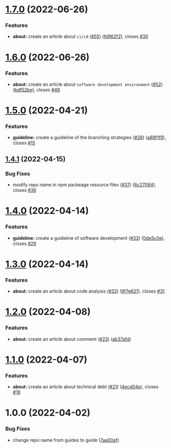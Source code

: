 # [1.7.0](https://github.com/sentenz/guide/compare/v1.6.0...v1.7.0) (2022-06-26)


### Features

* **about:** create an article about `ci/cd` ([#55](https://github.com/sentenz/guide/issues/55)) ([fd962f2](https://github.com/sentenz/guide/commit/fd962f2249d67efcc28e71fb5d06a73be9ebc097)), closes [#30](https://github.com/sentenz/guide/issues/30)

# [1.6.0](https://github.com/sentenz/guide/compare/v1.5.0...v1.6.0) (2022-06-26)


### Features

* **about:** create an article about `software development environment` ([#52](https://github.com/sentenz/guide/issues/52)) ([bdf52be](https://github.com/sentenz/guide/commit/bdf52be9efefdf972f2867187fb9521abdce3794)), closes [#48](https://github.com/sentenz/guide/issues/48)

# [1.5.0](https://github.com/sentenz/guide/compare/v1.4.1...v1.5.0) (2022-04-21)


### Features

* **guideline:** create a guideline of the branching strategies ([#38](https://github.com/sentenz/guide/issues/38)) ([a89f1f9](https://github.com/sentenz/guide/commit/a89f1f99e908b95aae7e3f54f9e48bb4284044f1)), closes [#15](https://github.com/sentenz/guide/issues/15)

## [1.4.1](https://github.com/sentenz/guide/compare/v1.4.0...v1.4.1) (2022-04-15)


### Bug Fixes

* modify  repo name in npm packeage resource files ([#37](https://github.com/sentenz/guide/issues/37)) ([6c27094](https://github.com/sentenz/guide/commit/6c27094bdcea1b35824dca191d0310ed84368cd2)), closes [#36](https://github.com/sentenz/guide/issues/36)

# [1.4.0](https://github.com/sentenz/guide/compare/v1.3.0...v1.4.0) (2022-04-14)


### Features

* **guideline:** create a guideline of software development ([#33](https://github.com/sentenz/guide/issues/33)) ([0de5c0e](https://github.com/sentenz/guide/commit/0de5c0e05759b9223a3101a752f82d3597f681dd)), closes [#29](https://github.com/sentenz/guide/issues/29)

# [1.3.0](https://github.com/sentenz/guide/compare/v1.2.0...v1.3.0) (2022-04-14)


### Features

* **about:** create an article about code analysis ([#32](https://github.com/sentenz/guide/issues/32)) ([9f7e621](https://github.com/sentenz/guide/commit/9f7e62196c8bb32ff00e5dd340641ee5f7e870be)), closes [#31](https://github.com/sentenz/guide/issues/31)

# [1.2.0](https://github.com/sentenz/guide/compare/v1.1.0...v1.2.0) (2022-04-08)


### Features

* **about:** create an article about comment ([#23](https://github.com/sentenz/guide/issues/23)) ([ab37afd](https://github.com/sentenz/guide/commit/ab37afd162140339c4b3a43d5f798aee8fc8d315))

# [1.1.0](https://github.com/sentenz/guide/compare/v1.0.0...v1.1.0) (2022-04-07)


### Features

* **about:** create an article about technical debt ([#21](https://github.com/sentenz/guide/issues/21)) ([4ecd04e](https://github.com/sentenz/guide/commit/4ecd04e42a336c48787172da432eac19d529b2a3)), closes [#19](https://github.com/sentenz/guide/issues/19)

# 1.0.0 (2022-04-02)


### Bug Fixes

* change repo name from guides to guide ([7aa00af](https://github.com/sentenz/guide/commit/7aa00affc04c3708eb84f92ef1a6442865c9deba))
